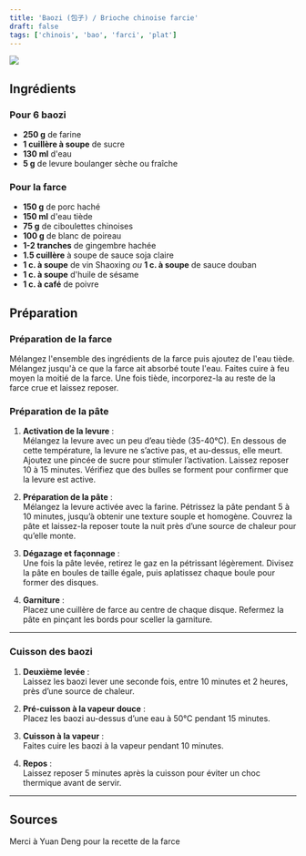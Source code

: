 ```yaml
---
title: 'Baozi (包子) / Brioche chinoise farcie'
draft: false
tags: ['chinois', 'bao', 'farci', 'plat']
---
```


![](../images/mantou.jpeg)

<!-- section -->

## Ingrédients

### Pour 6 baozi

- **250 g** de farine
- **1 cuillère à soupe** de sucre
- **130 ml** d'eau
- **5 g** de levure boulanger sèche ou fraîche

### Pour la farce

- **150 g** de porc haché
- **150 ml** d'eau tiède
- **75 g** de ciboulettes chinoises
- **100 g** de blanc de poireau
- **1-2 tranches** de gingembre hachée
- **1.5 cuillère** à soupe de sauce soja claire
- **1 c. à soupe** de vin Shaoxing *ou* **1 c. à soupe** de sauce douban
- **1 c. à soupe** d'huile de sésame
- **1 c. à café** de poivre

<!-- section -->
## Préparation

### Préparation de la farce

Mélangez l'ensemble des ingrédients de la farce puis ajoutez de l'eau tiède. Mélangez jusqu'à ce que la farce ait absorbé toute l'eau. Faites cuire à feu moyen la moitié de la farce. Une fois tiède, incorporez-la au reste de la farce crue et laissez reposer.

### Préparation de la pâte

1. **Activation de la levure** :  
   Mélangez la levure avec un peu d’eau tiède (35-40°C). En dessous de cette température, la levure ne s’active pas, et au-dessus, elle meurt. Ajoutez une pincée de sucre pour stimuler l’activation. Laissez reposer 10 à 15 minutes. Vérifiez que des bulles se forment pour confirmer que la levure est active.  

2. **Préparation de la pâte** :  
   Mélangez la levure activée avec la farine. Pétrissez la pâte pendant 5 à 10 minutes, jusqu’à obtenir une texture souple et homogène. Couvrez la pâte et laissez-la reposer toute la nuit près d’une source de chaleur pour qu’elle monte.  

3. **Dégazage et façonnage** :  
   Une fois la pâte levée, retirez le gaz en la pétrissant légèrement. Divisez la pâte en boules de taille égale, puis aplatissez chaque boule pour former des disques.  

4. **Garniture** :  
   Placez une cuillère de farce au centre de chaque disque. Refermez la pâte en pinçant les bords pour sceller la garniture.

---

### Cuisson des baozi

1. **Deuxième levée** :  
   Laissez les baozi lever une seconde fois, entre 10 minutes et 2 heures, près d’une source de chaleur.  

2. **Pré-cuisson à la vapeur douce** :  
   Placez les baozi au-dessus d’une eau à 50°C pendant 15 minutes.  

3. **Cuisson à la vapeur** :  
   Faites cuire les baozi à la vapeur pendant 10 minutes.  

4. **Repos** :  
   Laissez reposer 5 minutes après la cuisson pour éviter un choc thermique avant de servir.  

---

## Sources

Merci à Yuan Deng pour la recette de la farce
